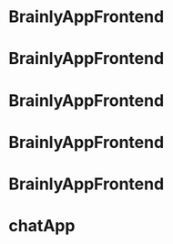 # BrainlyAppFrontend
# BrainlyAppFrontend
# BrainlyAppFrontend
# BrainlyAppFrontend
# BrainlyAppFrontend
# chatApp

